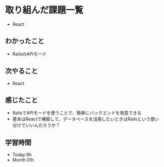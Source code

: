 # 取り組んだ課題一覧
- React
## わかったこと
- RailsのAPIモード
## 次やること
- React
## 感じたこと
- RailsでAPIモードを使うことで、簡単にバックエンドを用意できる
- 基本はReactで構築して、データベースを活用したいときはRailsという使い分けでいいんだろうか？
## 学習時間
- Today:9h
- Month:31h
